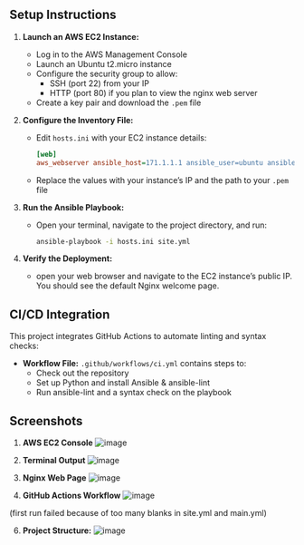 
## Setup Instructions

1. **Launch an AWS EC2 Instance:**
   - Log in to the AWS Management Console
   - Launch an Ubuntu t2.micro instance
   - Configure the security group to allow:
     - SSH (port 22) from your IP
     - HTTP (port 80) if you plan to view the nginx web server
   - Create a key pair and download the `.pem` file

2. **Configure the Inventory File:**
   - Edit `hosts.ini` with your EC2 instance details:
     ```ini
     [web]
     aws_webserver ansible_host=171.1.1.1 ansible_user=ubuntu ansible_ssh_private_key_file=key.pem
     ```
   - Replace the values with your instance’s IP and the path to your `.pem` file

3. **Run the Ansible Playbook:**
   - Open your terminal, navigate to the project directory, and run:
     ```bash
     ansible-playbook -i hosts.ini site.yml
     ```

4. **Verify the Deployment:**
   - open your web browser and navigate to the EC2 instance’s public IP. You should see the default Nginx welcome page.

## CI/CD Integration

This project integrates GitHub Actions to automate linting and syntax checks:

- **Workflow File:** `.github/workflows/ci.yml` contains steps to:
  - Check out the repository
  - Set up Python and install Ansible & ansible-lint
  - Run ansible-lint and a syntax check on the playbook
  

## Screenshots

1. **AWS EC2 Console**
   ![image](https://github.com/user-attachments/assets/aa1e118b-9483-4642-918a-bc124c6d2480)


2. **Terminal Output**
   ![image](https://github.com/user-attachments/assets/8d4dbb76-5d86-4eea-a9a3-ac50197048be)

   
3. **Nginx Web Page**
   ![image](https://github.com/user-attachments/assets/ba6b1cbc-8955-4b47-85bc-fd90a468a387)


4. **GitHub Actions Workflow**
   ![image](https://github.com/user-attachments/assets/12a38a4b-7e94-43e5-8ef3-7bdb5984c0dd)
   
(first run failed because of too many blanks in site.yml and main.yml)

  
6. **Project Structure:**
   ![image](https://github.com/user-attachments/assets/25ca9c63-22d8-4be0-b613-5f51e2b233ac)

